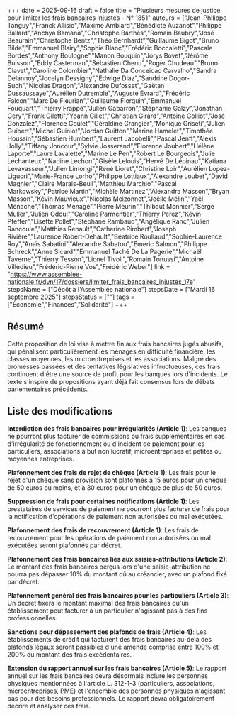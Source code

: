 +++
date = 2025-09-16
draft = false
title = "Plusieurs mesures de justice pour limiter les frais bancaires injustes - N° 1851"
auteurs = ["Jean-Philippe Tanguy","Franck Allisio","Maxime Amblard","Bénédicte Auzanot","Philippe Ballard","Anchya Bamana","Christophe Barthès","Romain Baubry","José Beaurain","Christophe Bentz","Théo Bernhardt","Guillaume Bigot","Bruno Bilde","Emmanuel Blairy","Sophie Blanc","Frédéric Boccaletti","Pascale Bordes","Anthony Boulogne","Manon Bouquin","Jorys Bovet","Jérôme Buisson","Eddy Casterman","Sébastien Chenu","Roger Chudeau","Bruno Clavet","Caroline Colombier","Nathalie Da Conceicao Carvalho","Sandra Delannoy","Jocelyn Dessigny","Edwige Diaz","Sandrine Dogor-Such","Nicolas Dragon","Alexandre Dufosset","Gaëtan Dussaussaye","Aurélien Dutremble","Auguste Evrard","Frédéric Falcon","Marc De Fleurian","Guillaume Florquin","Emmanuel Fouquart","Thierry Frappé","Julien Gabarron","Stéphanie Galzy","Jonathan Gery","Frank Giletti","Yoann Gillet","Christian Girard","Antoine Golliot","José Gonzalez","Florence Goulet","Géraldine Grangier","Monique Griseti","Julien Guibert","Michel Guiniot","Jordan Guitton","Marine Hamelet","Timothée Houssin","Sébastien Humbert","Laurent Jacobelli","Pascal Jenft","Alexis Jolly","Tiffany Joncour","Sylvie Josserand","Florence Joubert","Hélène Laporte","Laure Lavalette","Marine Le Pen","Robert Le Bourgeois","Julie Lechanteux","Nadine Lechon","Gisèle Lelouis","Hervé De Lépinau","Katiana Levavasseur","Julien Limongi","René Lioret","Christine Loir","Aurélien Lopez-Liguori","Marie-France Lorho","Philippe Lottiaux","Alexandre Loubet","David Magnier","Claire Marais-Beuil","Matthieu Marchio","Pascal Markowsky","Patrice Martin","Michèle Martinez","Alexandra Masson","Bryan Masson","Kévin Mauvieux","Nicolas Meizonnet","Joëlle Mélin","Yaël Ménaché","Thomas Ménagé","Pierre Meurin","Thibaut Monnier","Serge Muller","Julien Odoul","Caroline Parmentier","Thierry Perez","Kévin Pfeffer","Lisette Pollet","Stéphane Rambaud","Angélique Ranc","Julien Rancoule","Matthias Renault","Catherine Rimbert","Joseph Rivière","Laurence Robert-Dehault","Béatrice Roullaud","Sophie-Laurence Roy","Anaïs Sabatini","Alexandre Sabatou","Emeric Salmon","Philippe Schreck","Anne Sicard","Emmanuel Taché De La Pagerie","Michaël Taverne","Thierry Tesson","Lionel Tivoli","Romain Tonussi","Antoine Villedieu","Frédéric-Pierre Vos","Frédéric Weber"]
link = "https://www.assemblee-nationale.fr/dyn/17/dossiers/limiter_frais_bancaires_injustes_17e"
stepsName = ["Dépôt à l'Assemblée nationale"]
stepsDate = ["Mardi 16 septembre 2025"]
stepsStatus = [""]
tags = ["Économie","Finances","Solidarité"]
+++

## Résumé

Cette proposition de loi vise à mettre fin aux frais bancaires jugés abusifs, qui pénalisent particulièrement les ménages en difficulté financière, les classes moyennes, les microentreprises et les associations. Malgré des promesses passées et des tentatives législatives infructueuses, ces frais continuent d'être une source de profit pour les banques lors d'incidents. Le texte s'inspire de propositions ayant déjà fait consensus lors de débats parlementaires précédents.

## Liste des modifications

**Interdiction des frais bancaires pour irrégularités (Article 1)**: Les banques ne pourront plus facturer de commissions ou frais supplémentaires en cas d'irrégularité de fonctionnement ou d'incident de paiement pour les particuliers, associations à but non lucratif, microentreprises et petites ou moyennes entreprises.

**Plafonnement des frais de rejet de chèque (Article 1)**: Les frais pour le rejet d'un chèque sans provision sont plafonnés à 15 euros pour un chèque de 50 euros ou moins, et à 30 euros pour un chèque de plus de 50 euros.

**Suppression de frais pour certaines notifications (Article 1)**: Les prestataires de services de paiement ne pourront plus facturer de frais pour la notification d'opérations de paiement non autorisées ou mal exécutées.

**Plafonnement des frais de recouvrement (Article 1)**: Les frais de recouvrement pour les opérations de paiement non autorisées ou mal exécutées seront plafonnés par décret.

**Plafonnement des frais bancaires liés aux saisies-attributions (Article 2)**: Le montant des frais bancaires perçus lors d'une saisie-attribution ne pourra pas dépasser 10% du montant dû au créancier, avec un plafond fixé par décret.

**Plafonnement général des frais bancaires pour les particuliers (Article 3)**: Un décret fixera le montant maximal des frais bancaires qu'un établissement peut facturer à un particulier n'agissant pas à des fins professionnelles.

**Sanctions pour dépassement des plafonds de frais (Article 4)**: Les établissements de crédit qui facturent des frais bancaires au-delà des plafonds légaux seront passibles d'une amende comprise entre 100% et 200% du montant des frais excédentaires.

**Extension du rapport annuel sur les frais bancaires (Article 5)**: Le rapport annuel sur les frais bancaires devra désormais inclure les personnes physiques mentionnées à l'article L. 312-1-3 (particuliers, associations, microentreprises, PME) et l'ensemble des personnes physiques n'agissant pas pour des besoins professionnels. Le rapport devra obligatoirement décrire et analyser ces frais.
